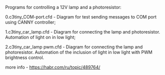Programs for controlling a 12V lamp and a photoresistor:

0.c3tiny_COM-port.cfd - Diagram for test sending messages to COM port using CANNY controller;

1.c3tiny_car_lamp.cfd - Diagram for connecting the lamp and photoresistor. Automation of light on in low light;

2.c3tiny_car_lamp pwm.cfd - Diagram for connecting the lamp and photoresistor. Automation of the inclusion of light in low light with PWM brightness control.
  
more info - https://habr.com/ru/topic/489764/
